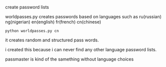 create password lists

worldpasses.py creates passwords based on languages such as ru(russian) ng(nigerian) en(english) fr(french) cn(chinese)

`python worldpasses.py cn`

it creates random and structured pass words.

i created this because i can never find any other language password lists.




passmaster is kind of the samething without language choices

